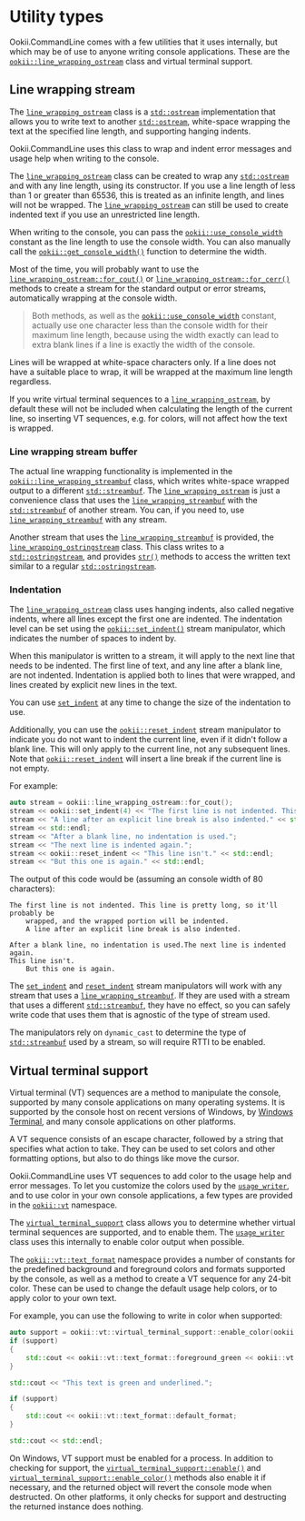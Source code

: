# Utility types

Ookii.CommandLine comes with a few utilities that it uses internally, but which may be of use to
anyone writing console applications. These are the [`ookii::line_wrapping_ostream`][] class and virtual
terminal support.

## Line wrapping stream

The [`line_wrapping_ostream`][] class is a [`std::ostream`][] implementation that allows you to write text
to another [`std::ostream`][], white-space wrapping the text at the specified line length, and
supporting hanging indents.

Ookii.CommandLine uses this class to wrap and indent error messages and usage help when writing to
the console.

The [`line_wrapping_ostream`][] class can be created to wrap any [`std::ostream`][] and with any
line length, using its constructor. If you use a line length of less than 1 or greater than 65536,
this is treated as an infinite length, and lines will not be wrapped. The
[`line_wrapping_ostream`][] can still be used to create indented text if you use an unrestricted
line length.

When writing to the console, you can pass the [`ookii::use_console_width`][] constant as the line length
to use the console width. You can also manually call the [`ookii::get_console_width()`][] function to
determine the width.

Most of the time, you will probably want to use the [`line_wrapping_ostream::for_cout()`][] or
[`line_wrapping_ostream::for_cerr()`][] methods to create a stream for the standard output or error
streams, automatically wrapping at the console width.

> Both methods, as well as the [`ookii::use_console_width`][] constant, actually use one character less
> than the console width for their maximum line length, because using the width exactly can lead to
> extra blank lines if a line is exactly the width of the console.

Lines will be wrapped at white-space characters only. If a line does not have a suitable place to
wrap, it will be wrapped at the maximum line length regardless.

If you write virtual terminal sequences to a [`line_wrapping_ostream`][], by default these will not be
included when calculating the length of the current line, so inserting VT sequences, e.g. for
colors, will not affect how the text is wrapped.

### Line wrapping stream buffer

The actual line wrapping functionality is implemented in the [`ookii::line_wrapping_streambuf`][] class,
which writes white-space wrapped output to a different [`std::streambuf`][]. The [`line_wrapping_ostream`][]
is just a convenience class that uses the [`line_wrapping_streambuf`][] with the [`std::streambuf`][] of
another stream. You can, if you need to, use [`line_wrapping_streambuf`][] with any stream.

Another stream that uses the [`line_wrapping_streambuf`][] is provided, the [`line_wrapping_ostringstream`][]
class. This class writes to a [`std::ostringstream`][], and provides [`str()`][str()_3] methods to access the
written text similar to a regular [`std::ostringstream`][].

### Indentation

The [`line_wrapping_ostream`][] class uses hanging indents, also called negative indents, where all
lines except the first one are indented. The indentation level can be set using the
[`ookii::set_indent()`][] stream manipulator, which indicates the number of spaces to indent by.

When this manipulator is written to a stream, it will apply to the next line that needs to be
indented. The first line of text, and any line after a blank line, are not indented. Indentation is
applied both to lines that were wrapped, and lines created by explicit new lines in the text.

You can use [`set_indent`][] at any time to change the size of the indentation to use.

Additionally, you can use the [`ookii::reset_indent`][] stream manipulator to indicate you do not want
to indent the current line, even if it didn't follow a blank line. This will only apply to the
current line, not any subsequent lines. Note that [`ookii::reset_indent`][] will insert a line break if
the current line is not empty.

For example:

```c++
auto stream = ookii::line_wrapping_ostream::for_cout();
stream << ookii::set_indent(4) << "The first line is not indented. This line is pretty long, so it'll probably be wrapped, and the wrapped portion will be indented." << std::endl;
stream << "A line after an explicit line break is also indented." << std::endl;
stream << std::endl;
stream << "After a blank line, no indentation is used.";
stream << "The next line is indented again.";
stream << ookii::reset_indent << "This line isn't." << std::endl;
stream << "But this one is again." << std::endl;
```

The output of this code would be (assuming an console width of 80 characters):

```text
The first line is not indented. This line is pretty long, so it'll probably be
    wrapped, and the wrapped portion will be indented.
    A line after an explicit line break is also indented.

After a blank line, no indentation is used.The next line is indented again.
This line isn't.
    But this one is again.
```

The [`set_indent`][] and [`reset_indent`][] stream manipulators will work with any stream that uses a
[`line_wrapping_streambuf`][]. If they are used with a stream that uses a different [`std::streambuf`][],
they have no effect, so you can safely write code that uses them that is agnostic of the type of
stream used.

The  manipulators rely on `dynamic_cast` to determine the type of [`std::streambuf`][] used by a stream,
so will require RTTI to be enabled.

## Virtual terminal support

Virtual terminal (VT) sequences are a method to manipulate the console, supported by many
console applications on many operating systems. It is supported by the console host on recent
versions of Windows, by [Windows Terminal](https://learn.microsoft.com/windows/terminal/install),
and many console applications on other platforms.

A VT sequence consists of an escape character, followed by a string that specifies what action to
take. They can be used to set colors and other formatting options, but also to do things like move
the cursor.

Ookii.CommandLine uses VT sequences to add color to the usage help and error messages. To let you
customize the colors used by the [`usage_writer`][], and to use color in your own console
applications, a few types are provided in the [`ookii::vt`][] namespace.

The [`virtual_terminal_support`][] class allows you to determine whether virtual terminal sequences are
supported, and to enable them. The [`usage_writer`][] class uses this internally to enable color output
when possible.

The [`ookii::vt::text_format`][] namespace provides a number of constants for the predefined background
and foreground colors and formats supported by the console, as well as a method to create a VT
sequence for any 24-bit color. These can be used to change the default usage help colors, or to
apply color to your own text.

For example, you can use the following to write in color when supported:

```c++
auto support = ookii::vt::virtual_terminal_support::enable_color(ookii::standard_stream::output);
if (support)
{
    std::cout << ookii::vt::text_format::foreground_green << ookii::vt::text_format::underline;
}

std::cout << "This text is green and underlined.";

if (support)
{
    std::cout << ookii::vt::text_format::default_format;
}

std::cout << std::endl;
```

On Windows, VT support must be enabled for a process. In addition to checking for support, the
[`virtual_terminal_support::enable()`][] and [`virtual_terminal_support::enable_color()`][] methods also
enable it if necessary, and the returned object will revert the console mode when destructed. On
other platforms, it only checks for support and destructing the returned instance does nothing.

[`line_wrapping_ostream::for_cerr()`]: https://www.ookii.org/docs/commandline-cpp-2.0/classookii_1_1basic__line__wrapping__ostream.html#a1d262bb9c49c15f857a0a36ae4937391
[`line_wrapping_ostream::for_cout()`]: https://www.ookii.org/docs/commandline-cpp-2.0/classookii_1_1basic__line__wrapping__ostream.html#a1c0dede173071449bdb27954ae218982
[`line_wrapping_ostream`]: https://www.ookii.org/docs/commandline-cpp-2.0/classookii_1_1basic__line__wrapping__ostream.html
[`line_wrapping_ostringstream`]: https://www.ookii.org/docs/commandline-cpp-2.0/classookii_1_1basic__line__wrapping__ostringstream.html
[`line_wrapping_streambuf`]: https://www.ookii.org/docs/commandline-cpp-2.0/classookii_1_1basic__line__wrapping__streambuf.html
[`ookii::get_console_width()`]: https://www.ookii.org/docs/commandline-cpp-2.0/namespaceookii.html#af3f2688d9c2aa0f3f97e04764255b781
[`ookii::line_wrapping_ostream`]: https://www.ookii.org/docs/commandline-cpp-2.0/classookii_1_1basic__line__wrapping__ostream.html
[`ookii::line_wrapping_streambuf`]: https://www.ookii.org/docs/commandline-cpp-2.0/classookii_1_1basic__line__wrapping__streambuf.html
[`ookii::reset_indent`]: https://www.ookii.org/docs/commandline-cpp-2.0/namespaceookii.html#a4161788af0f4b7625c3f360d3616ae0f
[`ookii::set_indent()`]: https://www.ookii.org/docs/commandline-cpp-2.0/namespaceookii.html#ad0749ddf0a46498f5a5fa7632e32616b
[`ookii::use_console_width`]: https://www.ookii.org/docs/commandline-cpp-2.0/namespaceookii.html#a528c26473e9aac931b836633605cd4a6
[`ookii::vt`]: https://www.ookii.org/docs/commandline-cpp-2.0/namespaceookii_1_1vt.html
[`ookii::vt::text_format`]: http://www.ookii.org/docs/commandline-cpp-2.0/namespaceookii_1_1vt_1_1text__format.html
[`reset_indent`]: https://www.ookii.org/docs/commandline-cpp-2.0/namespaceookii.html#a4161788af0f4b7625c3f360d3616ae0f
[`set_indent`]: https://www.ookii.org/docs/commandline-cpp-2.0/namespaceookii.html#ad0749ddf0a46498f5a5fa7632e32616b
[`std::ostream`]: https://en.cppreference.com/w/cpp/io/basic_ostream
[`std::ostringstream`]: https://en.cppreference.com/w/cpp/io/basic_ostringstream
[`std::streambuf`]: https://en.cppreference.com/w/cpp/io/basic_streambuf
[`usage_writer`]: https://www.ookii.org/docs/commandline-cpp-2.0/classookii_1_1basic__usage__writer.html
[`virtual_terminal_support::enable_color()`]: https://www.ookii.org/docs/commandline-cpp-2.0/classookii_1_1vt_1_1virtual__terminal__support.html#a195fb521ef04f28111b7db82adf11fc4
[`virtual_terminal_support::enable()`]: https://www.ookii.org/docs/commandline-cpp-2.0/classookii_1_1vt_1_1virtual__terminal__support.html#a548121a6bab1145e24b051311bf2f8bd
[`virtual_terminal_support`]: https://www.ookii.org/docs/commandline-cpp-2.0/classookii_1_1vt_1_1virtual__terminal__support.html
[str()_3]: https://www.ookii.org/docs/commandline-cpp-2.0/classookii_1_1basic__line__wrapping__ostringstream.html#abab4a10e243a60c8653c65c34b554bac

